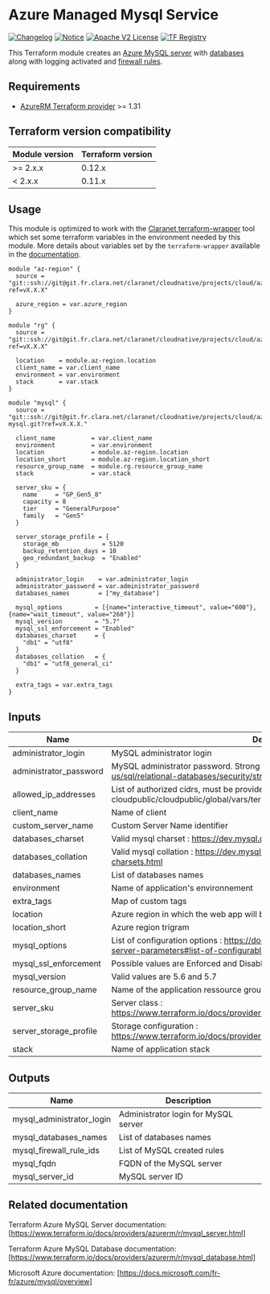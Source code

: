 # Azure Managed Mysql Service 

[![Changelog](https://img.shields.io/badge/changelog-release-green.svg)](CHANGELOG.md) [![Notice](https://img.shields.io/badge/notice-copyright-yellow.svg)](NOTICE) [![Apache V2 License](http://img.shields.io/badge/license-Apache%20V2-blue.svg)](LICENSE) [![TF Registry](https://img.shields.io/badge/terraform-registry-blue.svg)](https://registry.terraform.io/modules/claranet/db-mysql/azurerm/)

This Terraform module creates an [Azure MySQL server](https://www.terraform.io/docs/providers/azurerm/r/mysql_server.html) with [databases](https://www.terraform.io/docs/providers/azurerm/r/mysql_database.html) along with logging activated and [firewall rules](https://www.terraform.io/docs/providers/azurerm/r/mysql_firewall_rule.html).

## Requirements

* [AzureRM Terraform provider](https://www.terraform.io/docs/providers/azurerm/) >= 1.31

## Terraform version compatibility
 
| Module version | Terraform version |
|----------------|-------------------|
| >= 2.x.x       | 0.12.x            |
| < 2.x.x        | 0.11.x            |

## Usage

This module is optimized to work with the [Claranet terraform-wrapper](https://github.com/claranet/terraform-wrapper) tool
which set some terraform variables in the environment needed by this module.
More details about variables set by the `terraform-wrapper` available in the [documentation](https://github.com/claranet/terraform-wrapper#environment).

```hcl
module "az-region" {
  source = "git::ssh://git@git.fr.clara.net/claranet/cloudnative/projects/cloud/azure/terraform/modules/regions.git?ref=vX.X.X"

  azure_region = var.azure_region
}

module "rg" {
  source = "git::ssh://git@git.fr.clara.net/claranet/cloudnative/projects/cloud/azure/terraform/modules/rg.git?ref=vX.X.X"

  location    = module.az-region.location
  client_name = var.client_name
  environment = var.environment
  stack       = var.stack
}

module "mysql" {
  source = "git::ssh://git@git.fr.clara.net/claranet/cloudnative/projects/cloud/azure/terraform/features/db-mysql.git?ref=vX.X.X."
  
  client_name          = var.client_name
  environment          = var.environment
  location             = module.az-region.location
  location_short       = module.az-region.location_short
  resource_group_name  = module.rg.resource_group_name
  stack                = var.stack

  server_sku = {
    name     = "GP_Gen5_8"
    capacity = 8
    tier     = "GeneralPurpose"
    family   = "Gen5"
  }

  server_storage_profile = {
    storage_mb            = 5120
    backup_retention_days = 10
    geo_redundant_backup  = "Enabled"
  }

  administrator_login    = var.administrator_login
  administrator_password = var.administrator_password
  databases_names        = ["my_database"]

  mysql_options         = [{name="interactive_timeout", value="600"}, {name="wait_timeout", value="260"}]
  mysql_version         = "5.7"
  mysql_ssl_enforcement = "Enabled"
  databases_charset     = {
    "db1" = "utf8"
  }
  databases_collation   = {
    "db1" = "utf8_general_ci"
  }

  extra_tags = var.extra_tags
}
```

## Inputs

| Name | Description | Type | Default | Required |
|------|-------------|:----:|:-----:|:-----:|
| administrator_login | MySQL administrator login | string | - | yes |
| administrator_password | MySQL administrator password. Strong Password : https://docs.microsoft.com/en-us/sql/relational-databases/security/strong-passwords?view=sql-server-2017 | string | - | yes |
| allowed_ip_addresses | List of authorized cidrs, must be provided using remote states cloudpublic/cloudpublic/global/vars/terraform.state | list(string) | - | yes |
| client_name | Name of client | string | - | yes |
| custom_server_name | Custom Server Name identifier | string | `` | no |
| databases_charset | Valid mysql charset : https://dev.mysql.com/doc/refman/5.7/en/charset-charsets.html | map(string) | `<map>` | no |
| databases_collation | Valid mysql collation : https://dev.mysql.com/doc/refman/5.7/en/charset-charsets.html | map(string) | `<map>` | no |
| databases_names | List of databases names | list(string) | `<list>` | no |
| environment | Name of application's environnement | string | - | yes |
| extra_tags | Map of custom tags | map(string) | - | yes |
| location | Azure region in which the web app will be hosted | string | - | yes |
| location_short | Azure region trigram | string | - | yes |
| mysql_options | List of configuration options : https://docs.microsoft.com/fr-fr/azure/mysql/howto-server-parameters#list-of-configurable-server-parameters | list(string) | `<list>` | no |
| mysql_ssl_enforcement | Possible values are Enforced and Disabled | string | `Enabled` | no |
| mysql_version | Valid values are 5.6 and 5.7 | string | `5.7` | no |
| resource_group_name | Name of the application ressource group, herited from infra module | string | - | yes |
| server_sku | Server class : https://www.terraform.io/docs/providers/azurerm/r/mysql_server.html#sku | map(string) | `<map>` | no |
| server_storage_profile | Storage configuration : https://www.terraform.io/docs/providers/azurerm/r/mysql_server.html#storage_profile | map(string) | `<map>` | no |
| stack | Name of application stack | string | - | yes |

## Outputs

| Name | Description |
|------|-------------|
| mysql_administrator_login | Administrator login for MySQL server |
| mysql_databases_names | List of databases names |
| mysql_firewall_rule_ids | List of MySQL created rules |
| mysql_fqdn | FQDN of the MySQL server |
| mysql_server_id | MySQL server ID |

## Related documentation

Terraform Azure MySQL Server documentation: [https://www.terraform.io/docs/providers/azurerm/r/mysql_server.html] 

Terraform Azure MySQL Database documentation: [https://www.terraform.io/docs/providers/azurerm/r/mysql_database.html]

Microsoft Azure documentation: [https://docs.microsoft.com/fr-fr/azure/mysql/overview]
